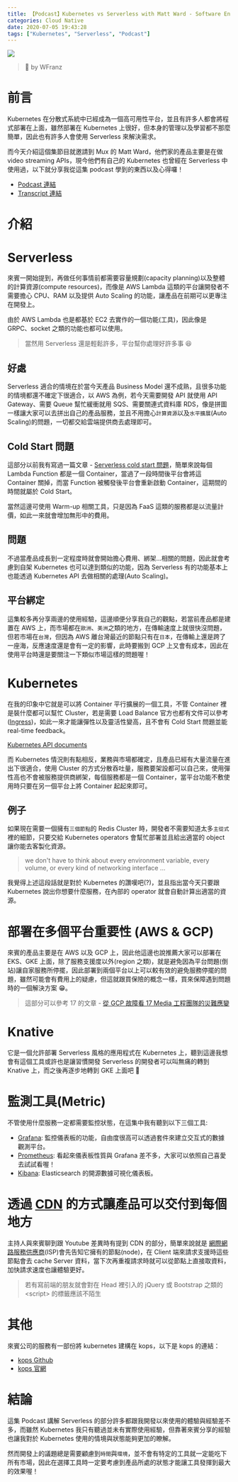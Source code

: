 ```yaml
---
title: 【Podcast】Kubernetes vs Serverless with Matt Ward - Software Engineering Daily
categories: Cloud Native
date: 2020-07-05 19:43:28
tags: ["Kubernetes", "Serverless", "Podcast"]
---
```


![](https://cdn.pixabay.com/photo/2020/06/28/22/09/falcon-5350832_1280.jpg)

> 📸 by WFranz

# 前言

Kubernetes 在分散式系統中已經成為一個高可用性平台，並且有許多人都會將程式部署在上面，雖然部署在 Kubernetes 上很好，但本身的管理以及學習都不那麼簡單，因此也有許多人會使用 Serverless 來解決需求。

而今天介紹這個集節目就邀請到 Mux 的 Matt Ward，他們家的產品主要是在做 video streaming APIs，現今他們有自己的 Kubernetes 也曾經在 Serverless 中使用過，以下就分享我從這集 podcast 學到的東西以及心得囉！

- [Podcast 連結](https://overcast.fm/+E6UBUIDF0)
- [Transcript 連結](https://softwareengineeringdaily.com/wp-content/uploads/2020/05/SED1079-Kube-vs-Serverless.pdf)

<!-- more -->

# 介紹

# Serverless

來賓一開始提到，再做任何事情前都需要容量規劃(capacity planning)以及整體的計算資源(compute resources)，而像是 AWS Lambda 這類的平台讓開發者不需要擔心 CPU、RAM 以及提供 Auto Scaling 的功能，讓產品在前期可以更專注在開發上。

由於 AWS Lambda 也是都基於 EC2 去實作的一個功能(工具)，因此像是 GRPC、socket 之類的功能也都可以使用。

> 當然用 Serverless 還是輕鬆許多，平台幫你處理好許多事 😆

## 好處

Serverless 適合的情境在於當今天產品 Business Model 還不成熟，且很多功能的情境都還不確定下很適合，以 AWS 為例，若今天需要開發 API 就使用 API Gateway、需要 Queue 幫忙緩衝就用 SQS、需要關連式資料庫 RDS，像是拼圖一樣讓大家可以去拼出自己的產品服務，並且不用擔心`計算資源`以及`水平擴展`(Auto Scaling)的問題，一切都交給雲端提供商去處理即可。

## Cold Start 問題

這部分以前我有寫過一篇文章 - [Serverless cold start 問題](https://nijialin.com/2020/02/16/serverless-cold-start/)，簡單來說每個 Lambda Function 都是一個 Container，當過了一段時間後平台會將這 Container 關掉，而當 Function 被觸發後平台會重新啟動 Container，這期間的時間就屬於 Cold Start。

當然這邊可使用 Warm-up 相關工具，只是因為 FaaS 這類的服務都是以流量計價，如此一來就會增加無形中的費用。

## 問題

不過當產品成長到一定程度時就會開始擔心費用、綁架...相關的問題，因此就會考慮到自架 Kubernetes 也可以達到類似的功能，因為 Serverless 有的功能基本上也能透過 Kubernetes API 去做相關的處理(Auto Scaling)。

## 平台綁定

這集較多再分享兩邊的使用經驗，這邊順便分享我自己的觀點，若當前產品都是建置在 AWS 上，而市場都在`歐洲`、`美洲`之類的地方，在傳輸速度上就很快沒問題，但若市場在`台灣`，但因為 AWS 離台灣最近的節點只有在`日本`，在傳輸上還是跨了一座海，反應速度還是會有一定的影響，此時要搬到 GCP 上又會有成本，因此在使用平台時還是要關注一下類似市場這樣的問題喔！

# Kubernetes

在我的印象中它就是可以將 Container 平行擴展的一個工具，不管 Container 裡是裝什麼都可以幫忙 Cluster，若是需要 Load Balance 官方也都有文件可以參考([Ingress](https://kubernetes.io/docs/concepts/services-networking/ingress/))，如此一來才能讓彈性以及靈活性變高，且不會有 Cold Start 問題並能 real-time feedback。

[Kubernetes API documents](https://kubernetes.io/docs/concepts/overview/kubernetes-api/)

而 Kubernetes 情況則有點相反，業務與市場都確定，且產品已經有大量流量在進出下很適合，使用 Cluster 的方式分散吞吐量，服務要架設都可以自己來，使用彈性高也不會被服務提供商綁架，每個服務都是一個 Container，當平台功能不敷使用時只要在另一個平台上將 Container 起起來即可。

## 例子

如果現在需要一個擁有`三個節點`的 Redis Cluster 時，開發者不需要知道太多`主從式`裡的細節，只要交給 Kubernetes operators 會幫忙部署並且給出適當的 object 讓你能去客製化資源。

> we don't have to think about every environment variable, every volume, or every kind of networking interface ...

我覺得上述這段話就是對於 Kubernetes 的讚嘆吧(?)，並且指出當今天只要跟 Kubernetes 說出你想要什麼服務，在內部的 operator 就會自動計算出適當的資源。

# 部署在多個平台重要性 (AWS & GCP)

來賓的產品主要是在 AWS 以及 GCP 上，因此他這邊也說推薦大家可以部署在 EKS、GKE 上面，除了服務支援度以外(region 之類)，就是避免因為平台問題(倒站)讓自家服務所停擺，因此部署到兩個平台以上可以較有效的避免服務停擺的問題，雖然可能會有費用上的疑慮，但這就跟買保險的概念一樣，買來保障遇到問題時的一個解決方案 😁。

> 這部分可以參考 17 的文章 - [從 GCP 故障看 17 Media 工程團隊的災難應變](https://medium.com/17media-tech/%E5%BE%9E-gcp-%E6%95%85%E9%9A%9C%E7%9C%8B-17-media-%E5%B7%A5%E7%A8%8B%E5%9C%98%E9%9A%8A%E7%9A%84%E7%81%BD%E9%9B%A3%E6%87%89%E8%AE%8A-51aa5701ba77)

# Knative

它是一個允許部署 Serverless 風格的應用程式在 Kubernetes 上，聽到這邊我想會有這個工具或許也是讓習慣開發 Serverless 的開發者可以叫無痛的轉到 Knative 上，而之後再逐步地轉到 GKE 上面吧 🤔

# 監測工具(Metric)

不管使用什麼服務一定都需要監控狀態，在這集中我有聽到以下三個工具:

- [Grafana](https://grafana.com/): 監控儀表板的功能，自由度很高可以透過套件來建立交互式的數據觀測平台。
- [Prometheus](https://prometheus.io/): 看起來儀表板性質與 Grafana 差不多，大家可以依照自己喜愛去試試看喔！
- [Kibana](https://www.elastic.co/kibana): Elasticsearch 的開源數據可視化儀表板。

# 透過 [CDN](https://zh.wikipedia.org/zh-tw/%E5%85%A7%E5%AE%B9%E5%82%B3%E9%81%9E%E7%B6%B2%E8%B7%AF) 的方式讓產品可以交付到每個地方

主持人與來賓聊到跟 Youtube 差異時有提到 CDN 的部分，簡單來說就是 [網際網路服務供應商](https://zh.wikipedia.org/wiki/%E4%BA%92%E8%81%94%E7%BD%91%E6%9C%8D%E5%8A%A1%E4%BE%9B%E5%BA%94%E5%95%86)(ISP)會先告知它擁有的節點(node)，在 Client 端來請求支援時這些節點會去 cache Server 資料，當下次再重複請求時就可以從節點上直接取資料，加快請求速度也讓體驗更好。

> 若有寫前端的朋友就會對在 Head 裡引入的 jQuery 或 Bootstrap 之類的\<script\> 的標籤應該不陌生

# 其他

來賓公司的服務有一部份將 kubernetes 建構在 kops，以下是 kops 的連結：

- [kops Github](https://github.com/kubernetes/kops)
- [kops 官網](https://kops.sigs.k8s.io/)

# 結論

這集 Podcast 講解 Serverless 的部分許多都跟我開發以來使用的體驗與經驗差不多，而雖然 Kubernetes 我只有聽過並未有實際使用經驗，但靠著來賓分享的經驗也讓我對於 Kubernetes 使用的情境與狀態能夠更加的瞭解。

然而開發上的議題總是需要顧慮到`時間`與`環境`，並不會有特定的工具就一定能吃下所有市場，因此在選擇工具時一定要考慮到產品所處的狀態才能讓工具發揮到最大的效果喔！
